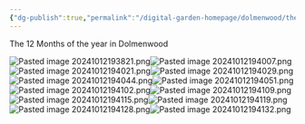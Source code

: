 ```yaml
---
{"dg-publish":true,"permalink":"/digital-garden-homepage/dolmenwood/the-dolmenwood/calendar/"}
---
```


The 12 Months of the year in Dolmenwood

![Pasted image 20241012193821.png](/img/user/Digital%20Garden%20Homepage/Dolmenwood/Images/Pasted%20image%2020241012193821.png)![Pasted image 20241012194007.png](/img/user/Digital%20Garden%20Homepage/Dolmenwood/Images/Pasted%20image%2020241012194007.png)![Pasted image 20241012194021.png](/img/user/Digital%20Garden%20Homepage/Dolmenwood/Images/Pasted%20image%2020241012194021.png)![Pasted image 20241012194029.png](/img/user/Digital%20Garden%20Homepage/Dolmenwood/Images/Pasted%20image%2020241012194029.png)![Pasted image 20241012194044.png](/img/user/Digital%20Garden%20Homepage/Dolmenwood/Images/Pasted%20image%2020241012194044.png)![Pasted image 20241012194051.png](/img/user/Digital%20Garden%20Homepage/Dolmenwood/Images/Pasted%20image%2020241012194051.png)![Pasted image 20241012194102.png](/img/user/Digital%20Garden%20Homepage/Dolmenwood/Images/Pasted%20image%2020241012194102.png)![Pasted image 20241012194109.png](/img/user/Digital%20Garden%20Homepage/Dolmenwood/Images/Pasted%20image%2020241012194109.png)![Pasted image 20241012194115.png](/img/user/Digital%20Garden%20Homepage/Dolmenwood/Images/Pasted%20image%2020241012194115.png)![Pasted image 20241012194119.png](/img/user/Digital%20Garden%20Homepage/Dolmenwood/Images/Pasted%20image%2020241012194119.png)![Pasted image 20241012194128.png](/img/user/Digital%20Garden%20Homepage/Dolmenwood/Images/Pasted%20image%2020241012194128.png)![Pasted image 20241012194132.png](/img/user/Digital%20Garden%20Homepage/Dolmenwood/Images/Pasted%20image%2020241012194132.png)